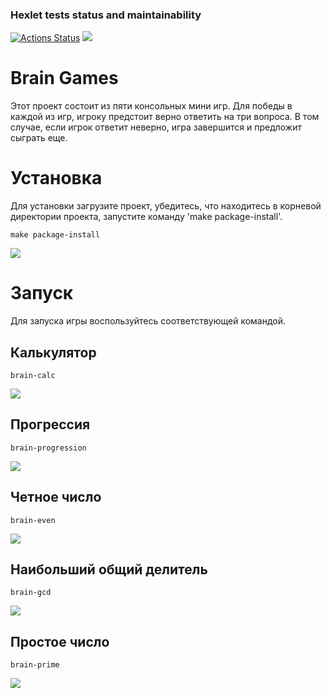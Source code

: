 ### Hexlet tests status and maintainability
[![Actions Status](https://github.com/dmi-sm/python-project-49/workflows/hexlet-check/badge.svg)](https://github.com/dmi-sm/python-project-49/actions)
<a href="https://codeclimate.com/github/dmi-sm/python-project-49/maintainability"><img src="https://api.codeclimate.com/v1/badges/be15afea9795d22ab2f3/maintainability" /></a>

# Brain Games

Этот проект состоит из пяти консольных мини игр. Для победы в каждой из игр, игроку предстоит верно ответить на три вопроса. В том случае, если игрок ответит неверно, игра завершится и предложит сыграть еще.

# Установка

Для установки загрузите проект, убедитесь, что находитесь в корневой директории проекта, запустите команду 'make package-install'.

```
make package-install
```
<a href="https://asciinema.org/a/VaJp0vckCNvooQDUy3LhlKpf8" target="_blank"><img src="https://asciinema.org/a/VaJp0vckCNvooQDUy3LhlKpf8.svg" /></a>

# Запуск

Для запуска игры воспользуйтесь соответствующей командой.

## Калькулятор
```
brain-calc
```
<a href="https://asciinema.org/a/v6tuvCU8rEmMxmenORK4DJfqF" target="_blank"><img src="https://asciinema.org/a/v6tuvCU8rEmMxmenORK4DJfqF.svg" /></a>

## Прогрессия
```
brain-progression
```
<a href="https://asciinema.org/a/aeOCASSNXIuQClqN8kQ89Kbgu" target="_blank"><img src="https://asciinema.org/a/aeOCASSNXIuQClqN8kQ89Kbgu.svg" /></a>

## Четное число
```
brain-even
```
<a href="https://asciinema.org/a/xcXp3NnpZJtG6P6Ih04Nr9Gdl" target="_blank"><img src="https://asciinema.org/a/xcXp3NnpZJtG6P6Ih04Nr9Gdl.svg" /></a>

## Наибольший общий делитель
```
brain-gcd
```
<a href="https://asciinema.org/a/QDcaHBzOB9c8Vq1eWhsoW6MyV" target="_blank"><img src="https://asciinema.org/a/QDcaHBzOB9c8Vq1eWhsoW6MyV.svg" /></a>

## Простое число
```
brain-prime
```
<a href="https://asciinema.org/a/ABNWxl1gYzweXGZgSIZM4AYcp" target="_blank"><img src="https://asciinema.org/a/ABNWxl1gYzweXGZgSIZM4AYcp.svg" /></a>
